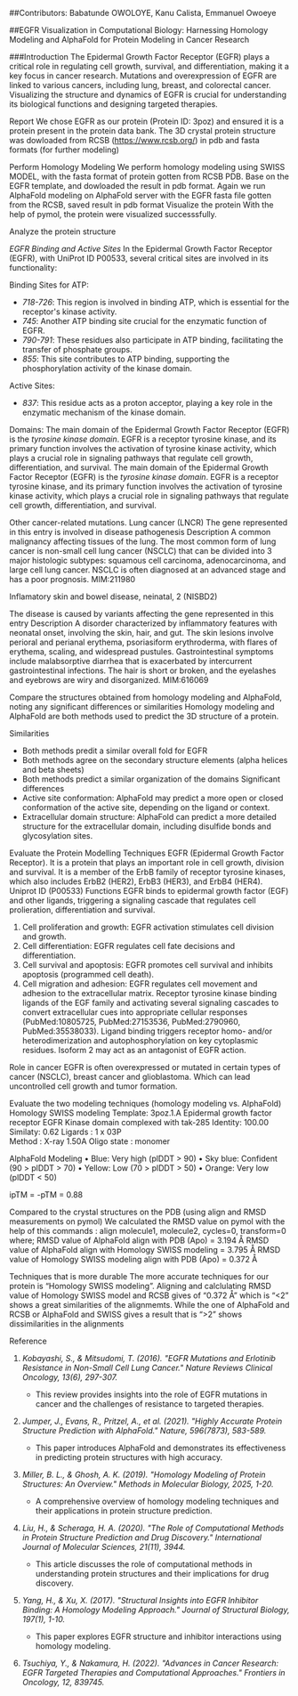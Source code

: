 ##Contributors: Babatunde OWOLOYE, Kanu Calista, Emmanuel Owoeye

##EGFR Visualization in Computational Biology: Harnessing Homology Modeling and AlphaFold for Protein Modeling in Cancer Research

###Introduction
The Epidermal Growth Factor Receptor (EGFR) plays a critical role in regulating cell growth, survival, and differentiation, making it a key focus in cancer research. Mutations and overexpression of EGFR are linked to various cancers, including lung, breast, and colorectal cancer. Visualizing the structure and dynamics of EGFR is crucial for understanding its biological functions and designing targeted therapies.

Report
We chose EGFR as our protein (Protein ID: 3poz) and ensured it is a protein present in the protein data bank. The 3D crystal protein structure was dowloaded from RCSB  (https://www.rcsb.org/) in pdb and fasta formats (for further modeling)

Perform Homology Modeling
We perform homology modeling using SWISS MODEL, with the fasta format of protein gotten from RCSB PDB.  Base on the EGFR template, and dowloaded the result in pdb format.
Again we run AlphaFold modeling on AlphaFold server with the EGFR fasta file gotten from the RCSB, saved result in pdb format
Visualize the protein
With the help of pymol, the protein were visualized successsfully.

Analyze the protein structure

*EGFR Binding and Active Sites*
In the Epidermal Growth Factor Receptor (EGFR), with UniProt ID P00533, several critical sites are involved in its functionality:

Binding Sites for ATP:
   - *718-726*: This region is involved in binding ATP, which is essential for the receptor's kinase activity.
   - *745*: Another ATP binding site crucial for the enzymatic function of EGFR.
   - *790-791*: These residues also participate in ATP binding, facilitating the transfer of phosphate groups.
   - *855*: This site contributes to ATP binding, supporting the phosphorylation activity of the kinase domain.

 Active Sites:
   - *837*: This residue acts as a proton acceptor, playing a key role in the enzymatic mechanism of the kinase domain.

Domains:
The main domain of the Epidermal Growth Factor Receptor (EGFR) is the *tyrosine kinase domain*. EGFR is a receptor tyrosine kinase, and its primary function involves the activation of tyrosine kinase activity, which plays a crucial role in signaling pathways that regulate cell growth, differentiation, and survival. The main domain of the Epidermal Growth Factor Receptor (EGFR) is the *tyrosine kinase domain*. EGFR is a receptor tyrosine kinase, and its primary function involves the activation of tyrosine kinase activity, which plays a crucial role in signaling pathways that regulate cell growth, differentiation, and survival.
 



Other cancer-related mutations.
Lung cancer (LNCR)
The gene represented in this entry is involved in disease pathogenesis
Description
A common malignancy affecting tissues of the lung. The most common form of lung cancer is non-small cell lung cancer (NSCLC) that can be divided into 3 major histologic subtypes: squamous cell carcinoma, adenocarcinoma, and large cell lung cancer. NSCLC is often diagnosed at an advanced stage and has a poor prognosis.
MIM:211980 


Inflamatory skin and bowel disease, neinatal, 2 (NISBD2)

The disease is caused by variants affecting the gene represented in this entry
Description
A disorder characterized by inflammatory features with neonatal onset, involving the skin, hair, and gut. The skin lesions involve perioral and perianal erythema, psoriasiform erythroderma, with flares of erythema, scaling, and widespread pustules. Gastrointestinal symptoms include malabsorptive diarrhea that is exacerbated by intercurrent gastrointestinal infections. The hair is short or broken, and the eyelashes and eyebrows are wiry and disorganized.
MIM:616069


Compare the structures obtained from homology modeling and AlphaFold, noting any significant differences or similarities
Homology modeling and AlphaFold are both methods used to predict the 3D structure of a protein.

Similarities
-	Both methods predit a similar overall fold for EGFR
-	Both methods agree on the secondary structure elements (alpha helices and beta sheets)
-	Both methods predict a similar organization of the domains
Significant differences
-  Active site conformation: AlphaFold may predict a more open or closed conformation of the active site, depending on the ligand or context.
-  Extracellular domain structure: AlphaFold can predict a more detailed structure for the extracellular domain, including disulfide bonds and glycosylation sites.

Evaluate the Protein Modelling Techniques
EGFR (Epidermal Growth Factor Receptor). It is a protein that plays an important role in cell growth, division and survival. It is a member of the ErbB family of receptor tyrosine kinases, which also includes ErbB2 (HER2), ErbB3 (HER3), and ErbB4 (HER4). Uniprot ID (P00533)
Functions
EGFR binds to epidermal growth factor (EGF) and other ligands, triggering a signaling cascade that regulates cell prolieration, differentiation and survival.
1. Cell proliferation and growth: EGFR activation stimulates cell division and growth.
2. Cell differentiation: EGFR regulates cell fate decisions and differentiation.
3. Cell survival and apoptosis: EGFR promotes cell survival and inhibits apoptosis (programmed cell death).
4. Cell migration and adhesion: EGFR regulates cell movement and adhesion to the extracellular matrix.
Receptor tyrosine kinase binding ligands of the EGF family and activating several signaling cascades to convert extracellular cues into appropriate cellular responses (PubMed:10805725, PubMed:27153536, PubMed:2790960, PubMed:35538033).
Ligand binding triggers receptor homo- and/or heterodimerization and autophosphorylation on key cytoplasmic residues.
Isoform 2 may act as an antagonist of EGFR action.


Role in cancer
 EGFR is often overexpressed or mutated in certain types of cancer (NSCLC), breast cancer and glioblastoma. Which can lead uncontrolled  cell growth and tumor formation.

Evaluate the two modeling techniques (homology modeling vs. AlphaFold)
Homology SWISS modeling
Template:  3poz.1.A Epidermal growth factor receptor
EGFR Kinase domain complexed with tak-285
Identity: 100.00
Similaty: 0.62
Ligards : 1 x 03P	
Method : X-ray 1.50A
Oligo state : monomer
 



AlphaFold Modeling
•	Blue: Very high (plDDT > 90)
•	Sky blue: Confident (90 > plDDT > 70)
•	Yellow: Low (70 > plDDT > 50)
•	Orange: Very low (plDDT < 50)

ipTM = -pTM = 0.88 
  


Compared to the crystal structures on the PDB
(using align and RMSD measurements on pymol)
We calculated the RMSD value on pymol with the help of this commands : 
align molecule1, molecule2, cycles=0, transform=0
where;
 RMSD value of AlphaFold align with PDB (Apo)
= 3.194 Å
RMSD value of AlphaFold align with Homology SWISS modeling 
= 3.795 Å
 RMSD value of Homology SWISS modeling align with PDB (Apo)
= 0.372  Å

Techniques that is more durable
The more accurate techniques for our protein is “Homology SWISS modeling”.
Aligning and calclulating RMSD value of Homology SWISS model and RCSB gives  of “0.372  Å” which is “<2” shows a great similarities of the alignmemts.
While the one of AlphaFold and RCSB or  AlphaFold and SWISS gives a result that is “>2” shows  dissimilarities in the alignments

Reference
1. *Kobayashi, S., & Mitsudomi, T. (2016). "EGFR Mutations and Erlotinib Resistance in Non-Small Cell Lung Cancer." *Nature Reviews Clinical Oncology, 13(6), 297-307.**
   - This review provides insights into the role of EGFR mutations in cancer and the challenges of resistance to targeted therapies.

2. *Jumper, J., Evans, R., Pritzel, A., et al. (2021). "Highly Accurate Protein Structure Prediction with AlphaFold." *Nature, 596(7873), 583-589.**
   - This paper introduces AlphaFold and demonstrates its effectiveness in predicting protein structures with high accuracy.

3. *Miller, B. L., & Ghosh, A. K. (2019). "Homology Modeling of Protein Structures: An Overview." *Methods in Molecular Biology, 2025, 1-20.**
   - A comprehensive overview of homology modeling techniques and their applications in protein structure prediction.

4. *Liu, H., & Scheraga, H. A. (2020). "The Role of Computational Methods in Protein Structure Prediction and Drug Discovery." *International Journal of Molecular Sciences, 21(11), 3944.**
   - This article discusses the role of computational methods in understanding protein structures and their implications for drug discovery.

5. *Yang, H., & Xu, X. (2017). "Structural Insights into EGFR Inhibitor Binding: A Homology Modeling Approach." *Journal of Structural Biology, 197(1), 1-10.**
   - This paper explores EGFR structure and inhibitor interactions using homology modeling.

6. *Tsuchiya, Y., & Nakamura, H. (2022). "Advances in Cancer Research: EGFR Targeted Therapies and Computational Approaches." *Frontiers in Oncology, 12, 839745.**

